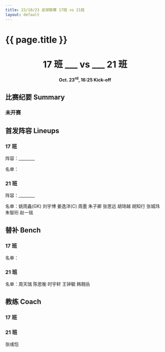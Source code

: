```yaml
---
title: 23/10/23 足球联赛 17班 vs 21班
layout: default
---
```


# {{ page.title }}

<div width="100%" style="text-align:center">
<h1> 17 班 ___ vs ___ 21 班 </h1>
<h4>Oct. 23<sup>rd</sup>, 16:25 Kick-off</h4>
</div>

## 比赛纪要 Summary

### 未开赛

## 首发阵容 Lineups

### 17 班

阵容：\_\_\_\_\_\_\_\_

名单：

### 21 班

阵容：\_\_\_\_\_\_\_\_

名单：姚雨鑫(GK) 刘宇博 姜逸洋(C) 周墨 朱子卿 张思远 胡琦越 胡知行 张城玮 朱智珩 赵一铭

## 替补 Bench

### 17 班

名单：

### 21 班

名单：周天瑞 陈思衡 时宇轩 王钟毓 韩翱岳

## 教练 Coach

### 17 班



### 21 班

张彧恺